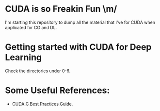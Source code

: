 # CUDA is so Freakin Fun \m/

I'm starting this repository to dump all the material that I've for CUDA when applicated for CG and DL.

# Getting started with CUDA for Deep Learning

Check the directories under 0-6.


# Some Useful References:

* [CUDA C Best Practices Guide](http://docs.nvidia.com/cuda/cuda-c-best-practices-guide/).
